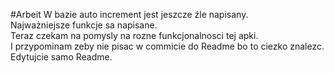 #Arbeit
W bazie auto increment jest jeszcze źle napisany. <br>
Najważniejsze funkcje sa napisane. <br>
Teraz czekam na pomysly na rozne funkcjonalnosci tej apki. <br>
I przypominam zeby nie pisac w commicie do Readme bo to ciezko znalezc. Edytujcie samo Readme.
